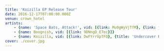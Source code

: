```yaml
---
title: 'Koizilla EP Release Tour'
date: 2016-12-17T07:00:00.000Z
venue: crown_hotel
artists:
    - {name: 'Space Bats, Attack!', vid: [{link: Mu0gWyVjTfM}, {link: jgn6ToDl_3M}]}
    - {name: Boognish, vid: [{link: 9DNngD_E7ec}]}
    - {name: Koizilla, vid: [{link: DwFYrrVpTFQ}, {title: 'Undercover Blunder Brother', link: w2BFnGbZ9UA}]}
cover: ./cover.jpg
---
```

